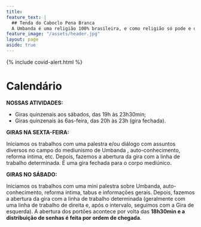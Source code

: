```yaml
---
title: 
feature_text: |
  ## Tenda do Caboclo Pena Branca
  A Umbanda é uma religião 100% brasileira, e como religião só pode e deve fazer o bem.
feature_image: "/assets/header.jpg"
layout: page
aside: true
---
```


{% include covid-alert.html %}

# Calendário

**NOSSAS ATIVIDADES:**

- Giras quinzenais aos sábados, das 19h às 23h30min;
- Giras quinzenais às 6as-feira, das 20h às 23h (gira fechada).

**GIRAS NA SEXTA-FEIRA:**

Iniciamos os trabalhos com uma palestra e/ou diálogo com assuntos diversos no campo do mediunismo de Umbanda , auto-conhecimento, reforma íntima, etc. Depois, fazemos a abertura da gira com a linha de trabalho determinada. É uma gira fechada para o corpo mediúnico.

**GIRAS NO SÁBADO:**

Iniciamos os trabalhos com uma mini palestra sobre Umbanda, auto-conhecimento, reforma íntima, tabus e informações gerais. Depois, fazemos a abertura da gira com a linha de trabalho determinada (geralmente com uma linha de trabalho de direita e, após o intervalo, seguimos com a Gira de esquerda). A abertura dos portões acontece por volta das **18h30min e a distribuição de senhas é feita por ordem de chegada**.